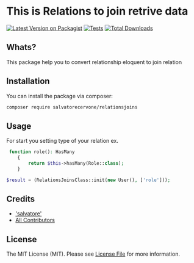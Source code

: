 # This is Relations to join retrive data

[![Latest Version on Packagist](https://img.shields.io/packagist/v/salvatorecervone/relationsjoins.svg?style=flat-square)](https://packagist.org/packages/salvatorecervone/relationsjoins)
[![Tests](https://img.shields.io/github/actions/workflow/status/salvatorecervone/relationsjoins/run-tests.yml?branch=main&label=tests&style=flat-square)](https://github.com/salvatorecervone/relationsjoins/actions/workflows/run-tests.yml)
[![Total Downloads](https://img.shields.io/packagist/dt/salvatorecervone/relationsjoins.svg?style=flat-square)](https://packagist.org/packages/salvatorecervone/relationsjoins)

## Whats?

This package help you to convert relationship eloquent to join relation 

## Installation

You can install the package via composer:

```bash
composer require salvatorecervone/relationsjoins
```

## Usage

For start you setting type of your relation
ex.

```php
 function role(): HasMany
    {
        return $this->hasMany(Role::class);
    }
```

```php
$result = (RelationsJoinsClass::init(new User(), ['role']));
```

## Credits

- ['salvatore'](https://github.com/SalvatoreCervone)
- [All Contributors](../../contributors)

## License

The MIT License (MIT). Please see [License File](LICENSE.md) for more information.
